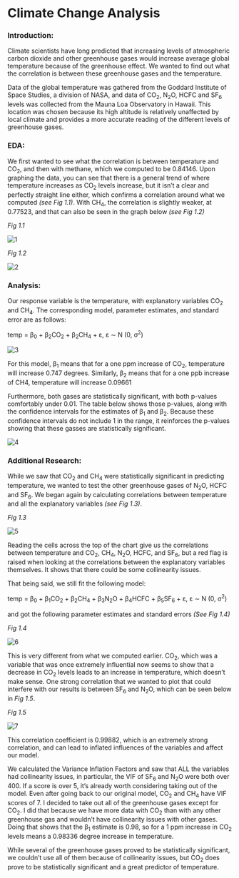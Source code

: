 # Climate Change Analysis
### Introduction:
Climate scientists have long predicted that increasing levels of atmospheric carbon dioxide and other greenhouse gases would increase average global temperature because of the greenhouse effect. We wanted to find out what the correlation is between these greenhouse gases and the temperature.

Data of the global temperature was gathered from the Goddard Institute of Space Studies, a division of NASA, and data of CO<sub>2</sub>, N<sub>2</sub>O, HCFC and SF<sub>6</sub> levels was collected from the Mauna Loa Observatory in Hawaii. This location was chosen because its high altitude is relatively unaffected by local climate and provides a more accurate reading of the different levels of greenhouse gases.

### EDA:
We first wanted to see what the correlation is between temperature and CO<sub>2</sub>, and then with methane, which we computed to be 0.84146. Upon graphing the data, you can see that there is a general trend of where temperature increases as CO<sub>2</sub> levels increase, but it isn’t a clear and perfectly straight line either, which confirms a correlation around what we computed *(see Fig 1.1)*. With CH<sub>4</sub>, the correlation is slightly weaker, at 0.77523, and that can also be seen in the graph below *(see Fig 1.2)*

*Fig 1.1*

![1](https://user-images.githubusercontent.com/45023513/54658270-4122ef80-4a92-11e9-9866-fd002d169177.png)

*Fig 1.2*

![2](https://user-images.githubusercontent.com/45023513/54658272-41bb8600-4a92-11e9-81ea-c207343ba4aa.png)

### Analysis:
Our response variable is the temperature, with explanatory variables CO<sub>2</sub> and CH<sub>4</sub>. The corresponding model, parameter estimates, and standard error are as follows:
 
temp = β<sub>0</sub> + β<sub>2</sub>CO<sub>2</sub> + β<sub>2</sub>CH<sub>4</sub> + ε, ε ∼ N (0, σ<sup>2</sup>) 

![3](https://user-images.githubusercontent.com/45023513/54658273-41bb8600-4a92-11e9-8de1-df87aa1118bb.png)

For this model, β<sub>1</sub> means that for a one ppm increase of CO<sub>2</sub>, temperature will increase 0.747 degrees. Similarly, β<sub>2</sub> means that for a one ppb increase of CH4, temperature will increase 0.09661

Furthermore, both gases are statistically significant, with both p-values comfortably under 0.01. The table below shows those p-values, along with the confidence intervals for the estimates of β<sub>1</sub> and β<sub>2</sub>.
Because these confidence intervals do not include 1 in the range, it reinforces the p-values showing that these gasses are statistically significant.

![4](https://user-images.githubusercontent.com/45023513/54658275-41bb8600-4a92-11e9-86e9-c11375f03f73.png)

### Additional Research:
While we saw that CO<sub>2</sub> and CH<sub>4</sub> were statistically significant in predicting temperature, we wanted to test the other greenhouse gases of N<sub>2</sub>O, HCFC and SF<sub>6</sub>. We began again by calculating correlations between temperature and all the explanatory variables *(see Fig 1.3)*.

*Fig 1.3*

![5](https://user-images.githubusercontent.com/45023513/54658277-41bb8600-4a92-11e9-9a16-62b253850cf3.png)

Reading the cells across the top of the chart give us the correlations between temperature and CO<sub>2</sub>, CH<sub>4</sub>, N<sub>2</sub>O, HCFC, and SF<sub>6</sub>, but a red flag is raised when looking at the correlations between the explanatory variables themselves. It shows that there could be some collinearity issues. 

That being said, we still fit the following model:

temp = β<sub>0</sub> + β<sub>1</sub>CO<sub>2</sub> + β<sub>2</sub>CH<sub>4</sub> + β<sub>3</sub>N<sub>2</sub>O + β<sub>4</sub>HCFC + β<sub>5</sub>SF<sub>6</sub> + ε, ε ∼ N (0, σ<sup>2</sup>) 

and got the following parameter estimates and standard errors *(See Fig 1.4)*

*Fig 1.4*

![6](https://user-images.githubusercontent.com/45023513/54658278-41bb8600-4a92-11e9-950c-e4a1ac4ec5e9.png)

This is very different from what we computed earlier. CO<sub>2</sub>, which was a variable that was once extremely influential now seems to show that a decrease in CO<sub>2</sub> levels leads to an increase in temperature, which doesn’t make sense. One strong correlation that we wanted to plot that could interfere with our results is between SF<sub>6</sub> and N<sub>2</sub>O, which can be seen below in *Fig 1.5*.

*Fig 1.5*

![7](https://user-images.githubusercontent.com/45023513/54658279-41bb8600-4a92-11e9-8f55-aeb679e74f9d.png)

This correlation coefficient is 0.99882, which is an extremely strong correlation, and can lead to inflated influences of the variables and affect our model.

We calculated the Variance Inflation Factors and saw that ALL the variables had collinearity issues, in particular, the VIF of SF<sub>6</sub> and N<sub>2</sub>O were both over 400. If a score is over 5, it’s already worth considering taking out of the model. Even after going back to our original model, CO<sub>2</sub> and CH<sub>4</sub> have VIF scores of 7. I decided to take out all of the greenhouse gases except for CO<sub>2</sub>. I did that because we have more data with CO<sub>2</sub> than with any other greenhouse gas and wouldn’t have collinearity issues with other gases. Doing that shows that the β<sub>1</sub> estimate is 0.98, so for a 1 ppm increase in CO<sub>2</sub> levels means a 0.98336 degree increase in temperature.

While several of the greenhouse gases proved to be statistically significant, we couldn’t use all of them because of collinearity issues, but CO<sub>2</sub> does prove to be statistically significant and a great predictor of temperature.
